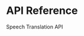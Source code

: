 <!-- 
NavPath: Translator API/Speech Translation API
LinkLabel: API Reference
Weight: 170
ExternalLink: http://docs.microsofttranslator.com/speech-translate.html
services: cognitive-services
-->

# API Reference
Speech Translation API
